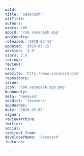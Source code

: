 ```yaml
---
wsId: 
title: 'Sesacash'
altTitle: 
authors: 
users: 100
appId: 'com.sesacash.app'
appCountry: 
released: '2020-03-15'
updated: '2020-03-15'
version: '1.0'
stars: 2.6
ratings: 
reviews: 
size: 
website: 'http://www.sesacash.com'
repository: 
issue: 
icon: 'com.sesacash.app.png'
bugbounty: 
meta: 'removed'
verdict: 'fewusers'
appHashes: 
date: '2024-03-02'
signer: 
reviewArchive: 
twitter: 
social: 
redirect_from: 
developerName: 'Sesacash'
features: 

---
```


